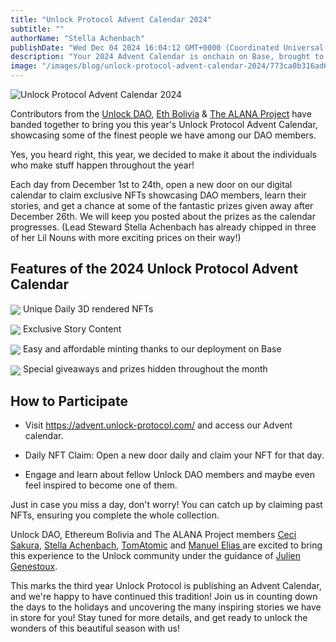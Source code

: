 ```yaml
---
title: "Unlock Protocol Advent Calendar 2024"
subtitle: ""
authorName: "Stella Achenbach"
publishDate: "Wed Dec 04 2024 16:04:12 GMT+0000 (Coordinated Universal Time)"
description: "Your 2024 Advent Calendar is onchain on Base, brought to you by the Unlock DAO. Open a new door every day."
image: "/images/blog/unlock-protocol-advent-calendar-2024/773ca0b316ad6aa8859f1b3dd53177bb.jpg"
---
```


![Unlock Protocol Advent Calendar 2024](https://storage.googleapis.com/papyrus_images/773ca0b316ad6aa8859f1b3dd53177bb.jpg)

<p>Contributors from the <a target="_blank" rel="noreferrer noopener" class="dont-break-out anchor_af404b anchorUnderlineOnHover_af404b" href="https://discord.gg/v8wFYQ6DVu">Unlock DAO</a>, <a target="_blank" rel="noreferrer noopener" class="dont-break-out anchor_af404b anchorUnderlineOnHover_af404b" href="https://www.ethereumbolivia.org/">Eth Bolivia</a> &amp; <a target="_blank" rel="noreferrer noopener" class="dont-break-out anchor_af404b anchorUnderlineOnHover_af404b" href="https://the-alana-project.xyz/">The ALANA Project</a> have banded together to bring you this year's Unlock Protocol Advent Calendar, showcasing some of the finest people we have among our DAO members. </p><p>Yes, you heard right, this year, we decided to make it about the individuals who make stuff happen throughout the year! </p><p>Each day from December 1st to 24th, open a new door on our digital calendar to claim exclusive NFTs showcasing DAO members, learn their stories, and get a chance at some of the fantastic prizes given away after December 26th. We will keep you posted about the prizes as the calendar progresses. (Lead Steward Stella Achenbach has already chipped in three of her Lil Nouns with more exciting prices on their way!)</p><div class="relative header-and-anchor"><h2 id="h-features-of-the-2024-unlock-protocol-advent-calendar"><strong>Features of the 2024 Unlock Protocol Advent Calendar</strong></h2></div><p> <span data-name="check_mark_button" class="emoji" data-type="emoji"><img src="/images/blog/unlock-protocol-advent-calendar-2024/2705.png" draggable="false" loading="lazy" align="absmiddle"></span> Unique Daily 3D rendered NFTs </p><p> <span data-name="check_mark_button" class="emoji" data-type="emoji"><img src="/images/blog/unlock-protocol-advent-calendar-2024/2705.png" draggable="false" loading="lazy" align="absmiddle"></span> Exclusive Story Content </p><p> <span data-name="check_mark_button" class="emoji" data-type="emoji"><img src="/images/blog/unlock-protocol-advent-calendar-2024/2705.png" draggable="false" loading="lazy" align="absmiddle"></span> Easy and affordable minting thanks to our deployment on Base </p><p> <span data-name="check_mark_button" class="emoji" data-type="emoji"><img src="/images/blog/unlock-protocol-advent-calendar-2024/2705.png" draggable="false" loading="lazy" align="absmiddle"></span> Special giveaways and prizes hidden throughout the month </p><div class="relative header-and-anchor"><h2 id="h-how-to-participate"><strong>How to Participate</strong></h2></div><ul><li><p>Visit <a target="_blank" rel="noopener noreferrer nofollow ugc" class="dont-break-out" href="https://advent.unlock-protocol.com/">https://advent.unlock-protocol.com/</a> and access our Advent calendar.</p></li><li><p>Daily NFT Claim: Open a new door daily and claim your NFT for that day.</p></li><li><p>Engage and learn about fellow Unlock DAO members and maybe even feel inspired to become one of them.</p></li></ul><p>Just in case you miss a day, don't worry! You can catch up by claiming past NFTs, ensuring you complete the whole collection. </p><p>Unlock DAO, Ethereum Bolivia and The ALANA Project members <a target="_blank" rel="noreferrer noopener" class="dont-break-out anchor_af404b anchorUnderlineOnHover_af404b" href="https://www.linkedin.com/in/cecilia-contreras-castro/">Ceci Sakura</a>, <a target="_blank" rel="noreferrer noopener" class="dont-break-out anchor_af404b anchorUnderlineOnHover_af404b" href="https://www.linkedin.com/in/stella-achenbach-9a57722b/">Stella Achenbach</a>, <a target="_blank" rel="noreferrer noopener" class="dont-break-out anchor_af404b anchorUnderlineOnHover_af404b" href="https://www.linkedin.com/in/tomatomicdev/">TomAtomic</a> and <a target="_blank" rel="noreferrer noopener" class="dont-break-out anchor_af404b anchorUnderlineOnHover_af404b" href="https://www.linkedin.com/in/juan-manuel-elias-soria/">Manuel Elias </a>are excited to bring this experience to the Unlock community under the guidance of <a target="_blank" rel="noreferrer noopener" class="dont-break-out anchor_af404b anchorUnderlineOnHover_af404b" href="https://www.linkedin.com/in/juliengenestoux/">Julien Genestoux</a>. </p><p>This marks the third year Unlock Protocol is publishing an Advent Calendar, and we're happy to have continued this tradition! Join us in counting down the days to the holidays and uncovering the many inspiring stories we have in store for you! Stay tuned for more details, and get ready to unlock the wonders of this beautiful season with us!</p>